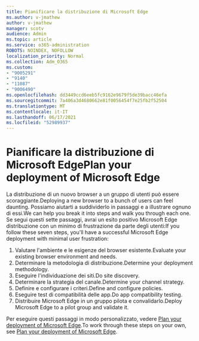 ```yaml
---
title: Pianificare la distribuzione di Microsoft Edge
ms.author: v-jmathew
author: v-jmathew
manager: scotv
audience: Admin
ms.topic: article
ms.service: o365-administration
ROBOTS: NOINDEX, NOFOLLOW
localization_priority: Normal
ms.collection: Adm_O365
ms.custom:
- "9005291"
- "9140"
- "11087"
- "9006490"
ms.openlocfilehash: dd3449ccd6eeb5fc9162e9679f5de39bacc46efa
ms.sourcegitcommit: 7a406a3d4680662e81f0056454f7e25fb2f52504
ms.translationtype: MT
ms.contentlocale: it-IT
ms.lasthandoff: 06/17/2021
ms.locfileid: "52989937"
---
```

# <a name="plan-your-deployment-of-microsoft-edge"></a><span data-ttu-id="61e39-102">Pianificare la distribuzione di Microsoft Edge</span><span class="sxs-lookup"><span data-stu-id="61e39-102">Plan your deployment of Microsoft Edge</span></span>

<span data-ttu-id="61e39-103">La distribuzione di un nuovo browser a un gruppo di utenti può essere scoraggiante.</span><span class="sxs-lookup"><span data-stu-id="61e39-103">Deploying a new browser to a bunch of users can feel daunting.</span></span> <span data-ttu-id="61e39-104">Possiamo aiutarti a suddividerlo in passaggi e a illustrare ognuno di essi.</span><span class="sxs-lookup"><span data-stu-id="61e39-104">We can help you break it into steps and walk you through each one.</span></span> <span data-ttu-id="61e39-105">Se segui questi sette passaggi, avrai un esito positivo Microsoft Edge distribuzione con un minimo di frustrazione da parte degli utenti:</span><span class="sxs-lookup"><span data-stu-id="61e39-105">If you follow these seven steps, you'll have a successful Microsoft Edge deployment with minimal user frustration:</span></span>

1. <span data-ttu-id="61e39-106">Valutare l'ambiente e le esigenze del browser esistente.</span><span class="sxs-lookup"><span data-stu-id="61e39-106">Evaluate your existing browser environment and needs.</span></span>
2. <span data-ttu-id="61e39-107">Determinare la metodologia di distribuzione.</span><span class="sxs-lookup"><span data-stu-id="61e39-107">Determine your deployment methodology.</span></span>
3. <span data-ttu-id="61e39-108">Eseguire l'individuazione dei siti.</span><span class="sxs-lookup"><span data-stu-id="61e39-108">Do site discovery.</span></span>
4. <span data-ttu-id="61e39-109">Determinare la strategia del canale.</span><span class="sxs-lookup"><span data-stu-id="61e39-109">Determine your channel strategy.</span></span>
5. <span data-ttu-id="61e39-110">Definire e configurare i criteri.</span><span class="sxs-lookup"><span data-stu-id="61e39-110">Define and configure policies.</span></span>
6. <span data-ttu-id="61e39-111">Eseguire test di compatibilità delle app.</span><span class="sxs-lookup"><span data-stu-id="61e39-111">Do app compatibility testing.</span></span>
7. <span data-ttu-id="61e39-112">Distribuire Microsoft Edge in un gruppo pilota e convalidarlo.</span><span class="sxs-lookup"><span data-stu-id="61e39-112">Deploy Microsoft Edge to a pilot group and validate it.</span></span>

<span data-ttu-id="61e39-113">Per eseguire questi passaggi in modo personalizzato, vedere [Plan your deployment of Microsoft Edge](https://go.microsoft.com/fwlink/?linkid=2129990).</span><span class="sxs-lookup"><span data-stu-id="61e39-113">To work through these steps on your own, see [Plan your deployment of Microsoft Edge](https://go.microsoft.com/fwlink/?linkid=2129990).</span></span>
